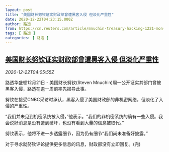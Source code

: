 ```yaml
---
layout: post
title: "美国财长努钦证实财政部曾遭黑客入侵 但淡化严重性"
date: 2020-12-22T04:23:15.000Z
author: 路透
from: https://cn.reuters.com/article/mnuchin-treasury-hacking-1221-mon-idCNKBS28W0C9
tags: [ 路透 ]
categories: [ 路透 ]
---
```

<!--1608610995000-->
[美国财长努钦证实财政部曾遭黑客入侵 但淡化严重性](https://cn.reuters.com/article/mnuchin-treasury-hacking-1221-mon-idCNKBS28W0C9)
------

<div>
<div><i>2020-12-22T04:05:55Z</i></div><p>路透华盛顿12月21日 - 美国财长努钦(Steven Mnuchin)周一公开证实其部门曾被黑客入侵，路透在逾一周前率先报导此事。</p><p>努钦在接受CNBC采访时承认，黑客入侵了美国财政部的非机密网络，但淡化了入侵的严重性。</p><p>“我们并未见到机密系统被入侵，”他表示。“我们的非机密系统的确有一些入侵。我会说好消息是没有遭到破坏，也没有看到大量的信息被取代。”</p><p>努钦表示，他将不进一步透露细节，因为仍有细节“我们尚未准备好披露。”</p><p>对于寻求就努钦评论提供更多信息的讯息，财政部没有立即回复。(完)</p>
</div>
